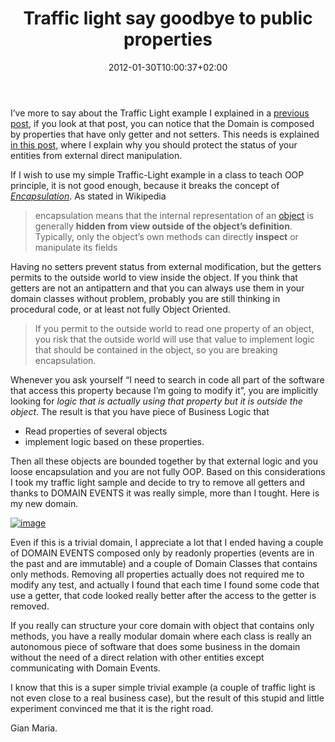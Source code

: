 ﻿---
title: "Traffic light say goodbye to public properties"
description: ""
date: 2012-01-30T10:00:37+02:00
draft: false
tags: [DDD]
categories: [Domain Driven Design]
---
I’ve more to say about the Traffic Light example I explained in a [previous post](http://www.codewrecks.com/blog/index.php/2011/11/07/traffic-light-experiment/), if you look at that post, you can notice that the Domain is composed by properties that have only getter and not setters. This needs is explained [in this post](http://www.codewrecks.com/blog/index.php/2011/10/20/protect-the-status-of-your-entities/), where I explain why you should protect the status of your entities from external direct manipulation.

If I wish to use my simple Traffic-Light example in a class to teach OOP principle, it is not good enough, because it breaks the concept of *[Encapsulation](http://en.wikipedia.org/wiki/Encapsulation_%28object-oriented_programming%29)*. As stated in Wikipedia

> encapsulation means that the internal representation of an [object](http://en.wikipedia.org/wiki/Object_%28computer_science%29) is generally  **hidden from view outside of the object’s definition**. Typically, only the object’s own methods can directly  **inspect** or manipulate its fields

Having no setters prevent status from external modification, but the getters permits to the outside world to view inside the object. If you think that getters are not an antipattern and that you can always use them in your domain classes without problem, probably you are still thinking in procedural code, or at least not fully Object Oriented.

> If you permit to the outside world to read one property of an object, you risk that the outside world will use that value to implement logic that should be contained in the object, so you are breaking encapsulation.

Whenever you ask yourself “I need to search in code all part of the software that access this property because I’m going to modify it”, you are implicitly looking for *logic that is actually using that property but it is outside the object*. The result is that you have piece of Business Logic that

- Read properties of several objects
- implement logic based on these properties.

Then all these objects are bounded together by that external logic and you loose encapsulation and you are not fully OOP. Based on this considerations I took my traffic light sample and decide to try to remove all getters and thanks to DOMAIN EVENTS it was really simple, more than I tought. Here is my new domain.

[![image](https://www.codewrecks.com/blog/wp-content/uploads/2012/01/image_thumb13.png "image")](https://www.codewrecks.com/blog/wp-content/uploads/2012/01/image13.png)

Even if this is a trivial domain, I appreciate a lot that I ended having a couple of DOMAIN EVENTS composed only by readonly properties (events are in the past and are immutable) and a couple of Domain Classes that contains only methods. Removing all properties actually does not required me to modify any test, and actually I found that each time I found some code that use a getter, that code looked really better after the access to the getter is removed.

If you really can structure your core domain with object that contains only methods, you have a really modular domain where each class is really an autonomous piece of software that does some business in the domain without the need of a direct relation with other entities except communicating with Domain Events.

I know that this is a super simple trivial example (a couple of traffic light is not even close to a real business case), but the result of this stupid and little experiment convinced me that it is the right road.

Gian Maria.
